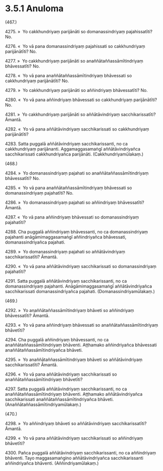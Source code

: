 # 3.5.1 Anuloma

(467.)

4275\. »  Yo cakkhundriyaṃ parijānāti so domanassindriyaṃ pajahissatīti? No.

4276\. «  Yo vā pana domanassindriyaṃ pajahissati so cakkhundriyaṃ parijānātīti? No.

4277\. »  Yo cakkhundriyaṃ parijānāti so anaññātaññassāmītindriyaṃ bhāvessatīti? No.

4278\. «  Yo vā pana anaññātaññassāmītindriyaṃ bhāvessati so cakkhundriyaṃ parijānātīti? No.

4279\. »  Yo cakkhundriyaṃ parijānāti so aññindriyaṃ bhāvessatīti? No.

4280\. «  Yo vā pana aññindriyaṃ bhāvessati so cakkhundriyaṃ parijānātīti? No.

4281\. »  Yo cakkhundriyaṃ parijānāti so aññātāvindriyaṃ sacchikarissatīti? Āmantā.

4282\. «  Yo vā pana aññātāvindriyaṃ sacchikarissati so cakkhundriyaṃ parijānātīti?

4283\. Satta puggalā aññātāvindriyaṃ sacchikarissanti, no ca cakkhundriyaṃ parijānanti. Aggamaggasamaṅgī aññātāvindriyañca sacchikarissati cakkhundriyañca parijānāti. (Cakkhundriyamūlakaṃ.)

(468.)

4284\. »  Yo domanassindriyaṃ pajahati so anaññātaññassāmītindriyaṃ bhāvessatīti? No.

4285\. «  Yo vā pana anaññātaññassāmītindriyaṃ bhāvessati so domanassindriyaṃ pajahatīti? No.

4286\. »  Yo domanassindriyaṃ pajahati so aññindriyaṃ bhāvessatīti? Āmantā.

4287\. «  Yo vā pana aññindriyaṃ bhāvessati so domanassindriyaṃ pajahatīti?

4288\. Cha puggalā aññindriyaṃ bhāvessanti, no ca domanassindriyaṃ pajahanti anāgāmimaggasamaṅgī aññindriyañca bhāvessati, domanassindriyañca pajahati.

4289\. »  Yo domanassindriyaṃ pajahati so aññātāvindriyaṃ sacchikarissatīti? Āmantā.

4290\. «  Yo vā pana aññātāvindriyaṃ sacchikarissati so domanassindriyaṃ pajahatīti?

4291\. Satta puggalā aññātāvindriyaṃ sacchikarissanti, no ca domanassindriyaṃ pajahanti. Anāgāmimaggasamaṅgī aññātāvindriyañca sacchikarissati domanassindriyañca pajahati. (Domanassindriyamūlakaṃ.)

(469.)

4292\. »  Yo anaññātaññassāmītindriyaṃ bhāveti so aññindriyaṃ bhāvessatīti? Āmantā.

4293\. «  Yo vā pana aññindriyaṃ bhāvessati so anaññātaññassāmītindriyaṃ bhāvetīti?

4294\. Cha puggalā aññindriyaṃ bhāvessanti, no ca anaññātaññassāmītindriyaṃ bhāventi. Aṭṭhamako aññindriyañca bhāvessati anaññātaññassāmītindriyañca bhāveti.

4295\. »  Yo anaññātaññassāmītindriyaṃ bhāveti so aññātāvindriyaṃ sacchikarissatīti? Āmantā.

4296\. «  Yo vā pana aññātāvindriyaṃ sacchikarissati so anaññātaññassāmītindriyaṃ bhāvetīti?

4297\. Satta puggalā aññātāvindriyaṃ sacchikarissanti, no ca anaññātaññassāmītindriyaṃ bhāventi. Aṭṭhamako aññātāvindriyañca sacchikarissati anaññātaññassāmītindriyañca bhāveti. (Anaññātaññassāmītindriyamūlakaṃ.)

(470.)

4298\. »  Yo aññindriyaṃ bhāveti so aññātāvindriyaṃ sacchikarissatīti? Āmantā.

4299\. «  Yo vā pana aññātāvindriyaṃ sacchikarissati so aññindriyaṃ bhāvetīti?

4300\. Pañca puggalā aññātāvindriyaṃ sacchikarissanti, no ca aññindriyaṃ bhāventi. Tayo maggasamaṅgino aññātāvindriyañca sacchikarissanti aññindriyañca bhāventi. (Aññindriyamūlakaṃ.)
